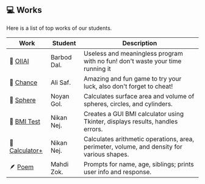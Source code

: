 ## 💻 Works

Here is a list of top works of our students.

| Work                                        | Student     | Description                                                                                |
| ------------------------------------------- | ----------- | ------------------------------------------------------------------------------------------ |
| 🎰 [OIIAI](/works/barbod_oiiai.py)          | Barbod Dal. | Useless and meaningless program with no fun! don't waste your time running it              |
| 🎰 [Chance](/works/ali_gamble.py)           | Ali Saf.    | Amazing and fun game to try your luck, also don't forget to cheat!                         |
| 🔮 [Sphere](/works/noyan_sphere.py)         | Noyan Gol.  | Calculates surface area and volume of spheres, circles, and cylinders.                     |
| 💪 [BMI Test](/works/nikan_bmi_gui.py)      | Nikan Nej.  | Creates a GUI BMI calculator using Tkinter, displays results, handles errors.              |
| 🧮 [Calculator+](/works/nikan_calc_plus.py) | Nikan Nej.  | Calculates arithmetic operations, area, perimeter, volume, and density for various shapes. |
| 🪶 [Poem](/works/mahdi_family.py)           | Mahdi Zok.  | Prompts for name, age, siblings; prints user info and response.                            |
